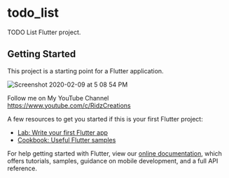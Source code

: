 # todo_list

TODO List Flutter project.

## Getting Started

This project is a starting point for a Flutter application.

![Screenshot 2020-02-09 at 5 08 54 PM](https://github.com/MohammadRijwan/todo_list/blob/master/assets/tiday%20%E2%80%93%2022.png)

Follow me on My YouTube Channel https://www.youtube.com/c/RidzCreations

A few resources to get you started if this is your first Flutter project:

- [Lab: Write your first Flutter app](https://flutter.dev/docs/get-started/codelab)
- [Cookbook: Useful Flutter samples](https://flutter.dev/docs/cookbook)

For help getting started with Flutter, view our
[online documentation](https://flutter.dev/docs), which offers tutorials,
samples, guidance on mobile development, and a full API reference.
